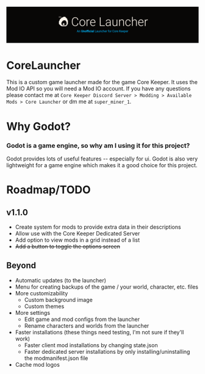 ![Core Launcher](Banner.png)

# CoreLauncher
This is a custom game launcher made for the game Core Keeper. It uses the Mod IO API so you will need a Mod IO account. If you have any questions please contact me at `Core Keeper Discord Server > Modding > Available Mods > Core Launcher` or dm me at `super_miner_1`.

# Why Godot?
### Godot is a game engine, so why am I using it for this project?
Godot provides lots of useful features -- especially for ui. Godot is also very lightweight for a game engine which makes it a good choice for this project.

# Roadmap/TODO
## v1.1.0
- Create system for mods to provide extra data in their descriptions
- Allow use with the Core Keeper Dedicated Server
- Add option to view mods in a grid instead of a list
- ~~Add a button to toggle the options screen~~
## Beyond
- Automatic updates (to the launcher)
- Menu for creating backups of the game / your world, character, etc. files
- More customizability
  - Custom background image
  - Custom themes
- More settings
  - Edit game and mod configs from the launcher
  - Rename characters and worlds from the launcher
- Faster installations (these things need testing, I'm not sure if they'll work)
  - Faster client mod installations by changing state.json
  - Faster dedicated server installations by only installing/uninstalling the modmanifest.json file
- Cache mod logos
